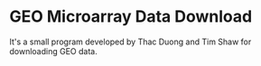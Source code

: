 # GEO Microarray Data Download
It's a small program developed by Thac Duong and Tim Shaw for downloading GEO data.
